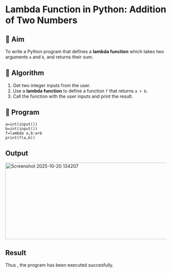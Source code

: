 # Lambda Function in Python: Addition of Two Numbers

## 🎯 Aim
To write a Python program that defines a **lambda function** which takes two arguments `a` and `b`, and returns their sum.

## 🧠 Algorithm
1. Get two integer inputs from the user.
2. Use a **lambda function** to define a function `f` that returns `a + b`.
3. Call the function with the user inputs and print the result.

## 🧾 Program
~~~
a=int(input())
b=int(input())
f=lambda a,b:a+b
print(f(a,b))
~~~

## Output
<img width="732" height="239" alt="Screenshot 2025-10-20 134207" src="https://github.com/user-attachments/assets/f8a89cfc-93f2-470a-a224-1d2c3a52e535" />

## Result
Thus , the program has been executed succesfully.
